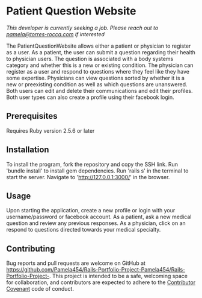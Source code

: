 # Patient Question Website

*This developer is currently seeking a job. Please reach out to pamela@torres-rocca.com if interested*

The PatientQuestionWebsite allows either a patient or physician to register as a user. As a patient, the user can submit a question regarding their health to physician users. The question is associated with a body systems category and whether this is a new or existing condition. The physician can register as a user and respond to questions where they feel like they have some expertise. Physicians can view questions sorted by whether it is a new or preexisting condition as well as which questions are unanswered. Both users can edit and delete their communications and edit their profiles. Both user types can also create a profile using their facebook login.

## Prerequisites
  Requires Ruby version 2.5.6 or later


## Installation
To install the program, fork the repository and copy the SSH link. Run 'bundle install' to install gem dependencies. Run 'rails s' in the terminal to start the server. Navigate to 'http://127.0.0.1:3000/' in the browser. 

## Usage
Upon starting the application, create a new profile or login with your username/password or facebook account. As a patient, ask a new medical question and review any previous responses. As a physician, click on an respond to questions directed towards your medical specialty. 

## Contributing

Bug reports and pull requests are welcome on GitHub at https://github.com/Pamela454/Rails-Portfolio-Project-Pamela454/Rails-Portfolio-Project-. This project is intended to be a safe, welcoming space for collaboration, and contributors are expected to adhere to the [Contributor Covenant](http://contributor-covenant.org) code of conduct.
